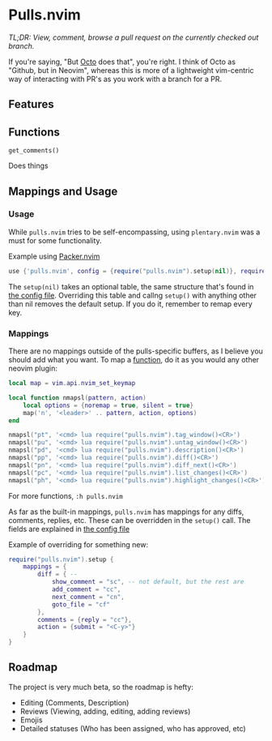# Pulls.nvim

*TL;DR: View, comment, browse a pull request on the currently checked out branch.*

If you're saying, "But [Octo](https://github.com/pwntester/octo.nvim) does that", you're right. I think of Octo as "Github, but in Neovim", whereas this is more of a lightweight vim-centric way of interacting with PR's as you work with a branch for a PR. 


## Features

## Functions

`get_comments()`

Does things

## Mappings and Usage

### Usage

While `pulls.nvim` tries to be self-encompassing, using `plentary.nvim` was a must for some functionality.

Example using [Packer.nvim](https://github.com/wbthomason/packer.nvim)
```lua
use {'pulls.nvim', config = {require("pulls.nvim").setup(nil)}, requires = {'nvim-lua/plenary.nvim'}};
```

The `setup(nil)` takes an optional table, the same structure that's found in [the config file](./lua/pulls/config.lua). Overriding this table and callng `setup()` with anything other than nil removes the default setup. If you do it, remember to remap every key.

### Mappings

There are no mappings outside of the pulls-specific buffers, as I believe you should add what you want. To map a [function](#functions), do it as you would any other neovim plugin:

```lua
local map = vim.api.nvim_set_keymap

local function nmapsl(pattern, action)
    local options = {noremap = true, silent = true}
    map('n', '<leader>' .. pattern, action, options)
end

nmapsl("pt", '<cmd> lua require("pulls.nvim").tag_window()<CR>')
nmapsl("pu", '<cmd> lua require("pulls.nvim").untag_window()<CR>')
nmapsl("pd", '<cmd> lua require("pulls.nvim").description()<CR>')
nmapsl("pp", '<cmd> lua require("pulls.nvim").diff()<CR>')
nmapsl("pn", '<cmd> lua require("pulls.nvim").diff_next()<CR>')
nmapsl("pc", '<cmd> lua require("pulls.nvim").list_changes()<CR>')
nmapsl("ph", '<cmd> lua require("pulls.nvim").highlight_changes()<CR>')
```

For more functions, `:h pulls.nvim`

As far as the built-in mappings, `pulls.nvim` has mappings for any diffs, comments, replies, etc. These can be overridden in the `setup()` call. The fields are explained in [the config file](./lua/pulls/config.lua)

Example of overriding for something new:

```lua
require("pulls.nvim").setup {
    mappings = {
        diff = { --
            show_comment = "sc", -- not default, but the rest are
            add_comment = "cc",
            next_comment = "cn",
            goto_file = "cf"
        },
        comments = {reply = "cc"},
        action = {submit = "<C-y>"}
    }
}
```

## Roadmap

The project is very much beta, so the roadmap is hefty:

- Editing (Comments, Description)
- Reviews (Viewing, adding, editing, adding reviews)
- Emojis
- Detailed statuses (Who has been assigned, who has approved, etc)
